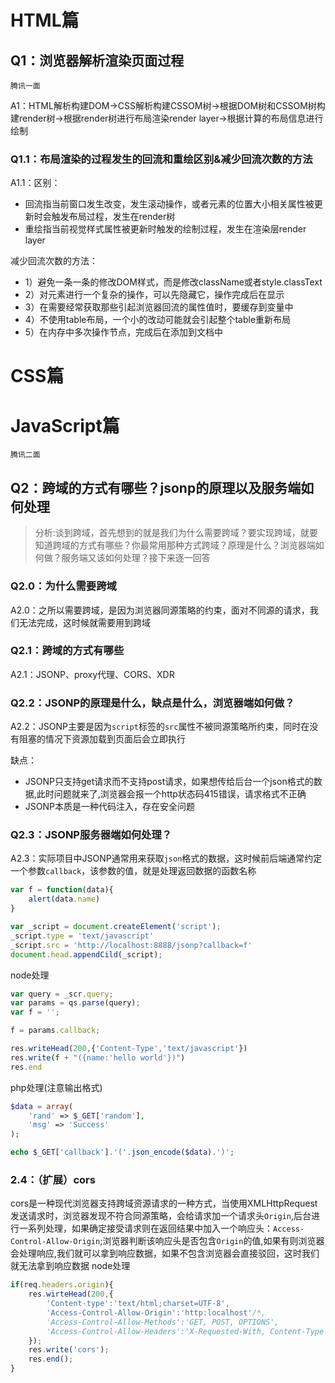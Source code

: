 # HTML篇
## Q1：浏览器解析渲染页面过程

`腾讯一面`

A1：HTML解析构建DOM->CSS解析构建CSSOM树->根据DOM树和CSSOM树构建render树->根据render树进行布局渲染render layer->根据计算的布局信息进行绘制
### Q1.1：布局渲染的过程发生的回流和重绘区别&减少回流次数的方法
A1.1：区别：
- 回流指当前窗口发生改变，发生滚动操作，或者元素的位置大小相关属性被更新时会触发布局过程，发生在render树
- 重绘指当前视觉样式属性被更新时触发的绘制过程，发生在渲染层render layer

减少回流次数的方法：
- 1）避免一条一条的修改DOM样式，而是修改className或者style.classText
- 2）对元素进行一个复杂的操作，可以先隐藏它，操作完成后在显示
- 3）在需要经常获取那些引起浏览器回流的属性值时，要缓存到变量中
- 4）不使用table布局，一个小的改动可能就会引起整个table重新布局
- 5）在内存中多次操作节点，完成后在添加到文档中

# CSS篇

# JavaScript篇

`腾讯二面`

## Q2：跨域的方式有哪些？jsonp的原理以及服务端如何处理

> 分析:谈到跨域，首先想到的就是我们为什么需要跨域？要实现跨域，就要知道跨域的方式有哪些？你最常用那种方式跨域？原理是什么？浏览器端如何做？服务端又该如何处理？接下来逐一回答
### Q2.0：为什么需要跨域
A2.0：之所以需要跨域，是因为浏览器同源策略的约束，面对不同源的请求，我们无法完成，这时候就需要用到跨域
### Q2.1：跨域的方式有哪些
A2.1：JSONP、proxy代理、CORS、XDR
### Q2.2：JSONP的原理是什么，缺点是什么，浏览器端如何做？
A2.2：JSONP主要是因为`script`标签的`src`属性不被同源策略所约束，同时在没有阻塞的情况下资源加载到页面后会立即执行

缺点：
- JSONP只支持get请求而不支持post请求，如果想传给后台一个json格式的数据,此时问题就来了,浏览器会报一个http状态码415错误，请求格式不正确
- JSONP本质是一种代码注入，存在安全问题
### Q2.3：JSONP服务器端如何处理？
A2.3：实际项目中JSONP通常用来获取`json`格式的数据，这时候前后端通常约定一个参数`callback`，该参数的值，就是处理返回数据的函数名称
```js
var f = function(data){
    alert(data.name)
}

var _script = document.createElement('script');
_script.type = 'text/javascript'
_script.src = 'http://localhost:8888/jsonp?callback=f'
document.head.appendCild(_script);
```
node处理
```js
var query = _scr.query;
var params = qs.parse(query);
var f = '';

f = params.callback;

res.writeHead(200,{'Content-Type','text/javascript'})
res.write(f + "({name:'hello world'})")
res.end
```
php处理(注意输出格式)
```php
$data = array(
    'rand' => $_GET['random'],
    'msg' => 'Success'
);

echo $_GET['callback'].'('.json_encode($data).')';
```
### 2.4：（扩展）cors
cors是一种现代浏览器支持跨域资源请求的一种方式，当使用XMLHttpRequest发送请求时，浏览器发现不符合同源策略，会给请求加一个请求头`Origin`,后台进行一系列处理，如果确定接受请求则在返回结果中加入一个响应头：`Access-Control-Allow-Origin`;浏览器判断该响应头是否包含`Origin`的值,如果有则浏览器会处理响应,我们就可以拿到响应数据，如果不包含浏览器会直接驳回，这时我们就无法拿到响应数据
node处理
```js
if(req.headers.origin){
    res.wirteHead(200,{
        'Content-type':'text/html;charset=UTF-8',
        'Access-Control-Allow-Origin':'http:localhost'/*,
        'Access-Control-Allow-Methods':'GET, POST, OPTIONS',
        'Access-Control-Allow-Headers':'X-Requested-With, Content-Type'*/
    });
    res.write('cors');
    res.end();
}
```